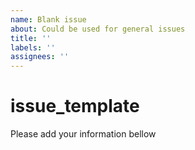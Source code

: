 ```yaml
---
name: Blank issue
about: Could be used for general issues
title: ''
labels: ''
assignees: ''
---
```


# issue\_template

Please add your information bellow

